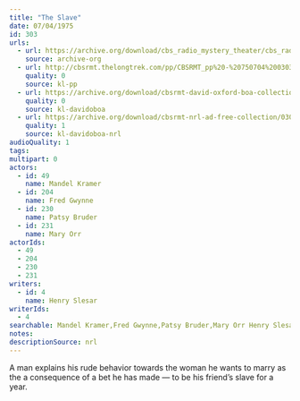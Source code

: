 ```yaml
---
title: "The Slave"
date: 07/04/1975
id: 303
urls: 
  - url: https://archive.org/download/cbs_radio_mystery_theater/cbs_radio_mystery_theater-0301-0350.zip/cbs_radio_mystery_theater-0301-0350%2Fcbsrmt_0303_the_slave.mp3
    source: archive-org
  - url: http://cbsrmt.thelongtrek.com/pp/CBSRMT_pp%20-%20750704%200303%20The%20Slave.mp3
    quality: 0
    source: kl-pp
  - url: https://archive.org/download/cbsrmt-david-oxford-boa-collection/CBSRMT-750704-0303-repeated-751101-The-Slave-(128-44)_KIXI-{BoA}.mp3
    quality: 0
    source: kl-davidoboa
  - url: https://archive.org/download/cbsrmt-nrl-ad-free-collection/0303%20CBSRMT-750704-0303-repeated-751101-The-Slave-(128-44)_KIXI-%7BBoA%7D%20(no%20ads).mp3
    quality: 1
    source: kl-davidoboa-nrl
audioQuality: 1
tags: 
multipart: 0
actors:  
  - id: 49
    name: Mandel Kramer  
  - id: 204
    name: Fred Gwynne  
  - id: 230
    name: Patsy Bruder  
  - id: 231
    name: Mary Orr
actorIds:  
  - 49  
  - 204  
  - 230  
  - 231
writers:  
  - id: 4
    name: Henry Slesar
writerIds:  
  - 4
searchable: Mandel Kramer,Fred Gwynne,Patsy Bruder,Mary Orr Henry Slesar
notes: 
descriptionSource: nrl
---
```

A man explains his rude behavior towards the woman he wants to marry as the a consequence of a bet he has made — to be his friend’s slave for a year. 
